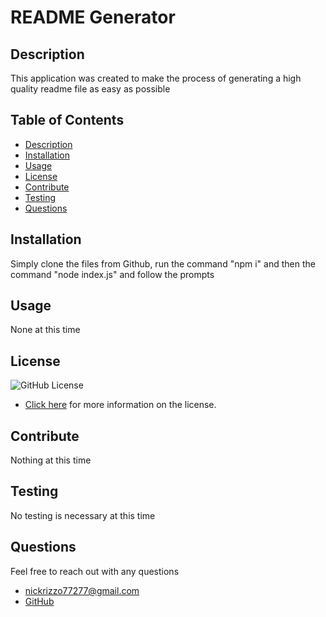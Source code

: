 # README Generator

## Description

This application was created to make the process of generating a high quality readme file as easy as possible

## Table of Contents

- [Description](#Description)
- [Installation](#Installation)
- [Usage](#Usage)
- [License](#License)
- [Contribute](#Contribute)
- [Testing](#Testing)
- [Questions](#Questions)

## Installation

Simply clone the files from Github, run the command "npm i" and then the command "node index.js" and follow the prompts

## Usage

None at this time

## License

![GitHub License](https://img.shields.io/badge/GPL-3.0-red)

- [Click here](https://opensource.org/licenses/GPLv3) for more information on the license.

## Contribute

Nothing at this time

## Testing

No testing is necessary at this time

## Questions

Feel free to reach out with any questions

- [nickrizzo77277@gmail.com](mail.to:nickrizzo77277@gmail.com) <br>
- [GitHub](https://github.com/izzo2323)
